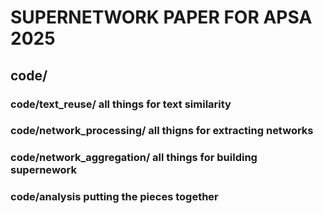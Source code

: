 # SUPERNETWORK PAPER FOR APSA 2025

## code/
### code/text_reuse/ all things for text similarity
### code/network_processing/ all thigns for extracting networks
### code/network_aggregation/ all things for building supernework
### code/analysis putting the pieces together